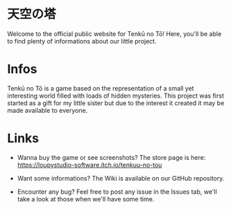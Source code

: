 # 天空の塔

Welcome to the official public website for Tenkū no Tō!
Here, you'll be able to find plenty of informations about our little project.

# Infos

Tenkū no Tō is a game based on the representation of a small yet interesting world filled with loads of hidden mysteries. This project was first started as a gift for my little sister but due to the interest it created it may be made available to everyone.

# Links

- Wanna buy the game or see screenshots? The store page is here:
https://loupystudio-software.itch.io/tenkuu-no-tou

- Want some informations?
The Wiki is available on our GitHub repository.

- Encounter any bug?
Feel free to post any issue in the Issues tab, we'll take a look at those when we'll have some time.
